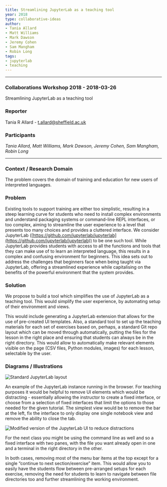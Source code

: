 ```yaml
---
title: Streamlining JupyterLab as a teaching tool
year: 2018
type: collaborative-ideas
author:
- Tania Allard
- Matt Williams
- Mark Dawson
- Jeremy Cohen
- Sam Mangham
- Robin Long
tags:
- jupyterlab
- teaching
---
```


<hr>

### Collaborations Workshop 2018 - 2018-03-26

Streamlining JupyterLab as a teaching tool


### **Reporter**

Tania R Allard - t.allard@sheffield.ac.uk


### **Participants**

_Tania Allard, Matt Williams, Mark Dawson, Jeremy Cohen, Sam Mangham, Robin Long_


---


### **Context / Research Domain**

The problem covers the domain of training and education for new users of interpreted languages. 


### **Problem**

Existing tools to support training are either too simplistic, resulting in a steep learning curve for students who need to install complex environments and understand packaging systems or command-line REPL interfaces, or too complex, aiming to streamline the user experience to a level that presents too many choices and provides a cluttered interface. We consider JupyterLab ([https://github.com/jupyterlab/jupyterlab](https://github.com/jupyterlab/jupyterlab)) to be one such tool. While JupyterLab provides students with access to all the functions and tools that they can make use of to learn an interpreted language, this results in a complex and confusing environment for beginners. This idea sets out to address the challenges that beginners face when being taught via JupyterLab, offering a streamlined experience while capitalising on the benefits of the powerful environment that the system provides.


### **Solution**

We propose to build a tool which simplifies the use of JupyterLab as a teaching tool. This would simplify the user experience, by automating setup of their environment and views.

This would include generating a JupyterLab extension that allows for the use of pre-created UI templates. Also, a standard tool to set up the teaching materials for each set of exercises based on, perhaps, a standard Git repo layout which can be moved through automatically, putting the files for the lesson in the right place and ensuring that students can always be in the right directory. This would allow to automatically make relevant elements visible on the page (CSV files, Python modules, images) for each lesson, selectable by the user.


### **Diagrams / Illustrati**ons

![Standard JupyterLab layout](../images/cw18-jupyterlab.png)

An example of the JupyterLab instance running in the browser. For teaching purposes it would be helpful to remove UI elements which would be distracting  - essentially allowing the instructor to create a fixed interface, or choose from a selection of fixed interfaces that limit the options to those needed for the given tutorial. The simplest view would be to remove the bar at the left, fix the interface to only display one single notebook view and remove the ability to close the tab.

![Modified version of the JupyterLab UI to reduce distractions](../images/cw18-modifyed-jupyterlabUI.png)

For the next class you might be using the command line as well and so a fixed interface with two panes, with the file you want already open in one and a terminal in the right directory in the other. 

In both cases, removing most of the menu bar items at the top except for a single “continue to next section/exercise” item. This would allow you to easily have the students flow between pre-arranged setups for each exercise, removing the need for students to learn to navigate between file directories too and further streamlining the working environment.
